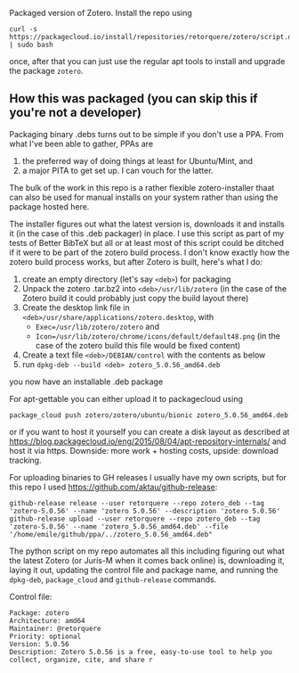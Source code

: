 Packaged version of Zotero. Install the repo using 

```
curl -s https://packagecloud.io/install/repositories/retorquere/zotero/script.deb.sh | sudo bash
```

once, after that you can just use the regular apt tools to install and upgrade the package `zotero`.

## How this was packaged (you can skip this if you're not a developer)

Packaging binary .debs turns out to be simple if you don't use a PPA. From what I've been able to gather, PPAs are

1. the preferred way of doing things at least for Ubuntu/Mint, and 
2. a major PITA to get set up. I can vouch for the latter.

The bulk of the work in this repo is a rather flexible zotero-installer thaat can also be used for manual installs on your system rather than using the package hosted here.

The installer figures out what the latest version is, downloads it and installs it (in the case of this .deb packager) in place. I use this script as part of my tests of Better BibTeX but all or at least most of this script could be ditched if it were to be part of the zotero build process. I don't know exactly how the zotero build process works, but after Zotero is built, here's what I do:

1. create an empty directory (let's say `<deb>`) for packaging
2. Unpack the zotero .tar.bz2 into `<deb>/usr/lib/zotero` (in the case of the Zotero build it could probably just copy the build layout there)
3. Create the desktop link file in `<deb>/usr/share/applications/zotero.desktop`, with
   * `Exec=/usr/lib/zotero/zotero` and
   * `Icon=/usr/lib/zotero/chrome/icons/default/default48.png` (in the case of the zotero build this file would be fixed content)
4. Create a text file `<deb>/DEBIAN/control` with the contents as below
5. run `dpkg-deb --build <deb> zotero_5.0.56_amd64.deb`

you now have an installable .deb package

For apt-gettable you can either upload it to packagecloud using

```
package_cloud push zotero/zotero/ubuntu/bionic zotero_5.0.56_amd64.deb
```

or if you want to host it yourself you can create a disk layout as described at https://blog.packagecloud.io/eng/2015/08/04/apt-repository-internals/ and host it via https. Downside: more work + hosting costs, upside: download tracking.

For uploading binaries to GH releases I usually have my own scripts, but for this repo I used https://github.com/aktau/github-release:

```
github-release release --user retorquere --repo zotero_deb --tag 'zotero-5.0.56' --name 'zotero 5.0.56' --description 'zotero 5.0.56'
github-release upload --user retorquere --repo zotero_deb --tag 'zotero-5.0.56' --name 'zotero_5.0.56_amd64.deb' --file '/home/emile/github/ppa/../zotero_5.0.56_amd64.deb"
```

The python script on my repo automates all this including figuring out what the latest Zotero (or Juris-M when it comes back online) is, downloading it, laying it out, updating the control file and package name, and running the `dpkg-deb`, `package_cloud` and `github-release` commands.

Control file:

```
Package: zotero
Architecture: amd64
Maintainer: @retorquere
Priority: optional
Version: 5.0.56
Description: Zotero 5.0.56 is a free, easy-to-use tool to help you collect, organize, cite, and share r
```
